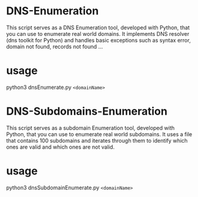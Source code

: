 # DNS-Enumeration
This script serves as a DNS Enumeration tool, developed with Python, that you can use to enumerate real world domains.
It implements DNS resolver (dns toolkit for Python) and handles basic exceptions such as syntax error, domain not found, records not found ...

# usage
python3 dnsEnumerate.py `<domainName>` 

# DNS-Subdomains-Enumeration
This script serves as a subdomain Enumeration tool, developed with Python, that you can use to enumerate real world subdomains.
It uses a file that contains 100 subdomains and iterates through them to identify which ones are valid and which ones are not valid.

# usage
python3 dnsSubdomainEnumerate.py `<domainName> `
